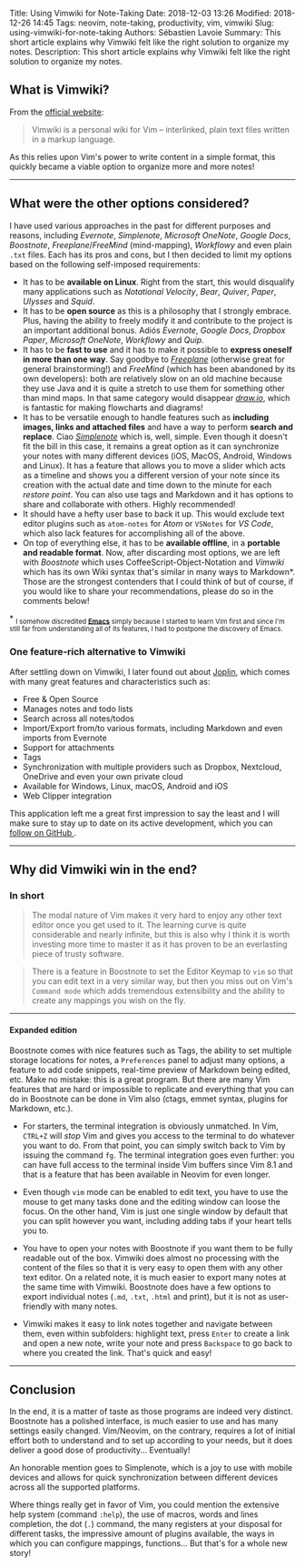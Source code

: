 Title: Using Vimwiki for Note-Taking
Date: 2018-12-03 13:26
Modified: 2018-12-26 14:45
Tags: neovim, note-taking, productivity, vim, vimwiki
Slug: using-vimwiki-for-note-taking
Authors: Sébastien Lavoie
Summary: This short article explains why Vimwiki felt like the right solution to organize my notes.
Description: This short article explains why Vimwiki felt like the right solution to organize my notes.

## What is Vimwiki?

From the [official website](https://vimwiki.github.io/):
> Vimwiki is a personal wiki for Vim – interlinked, plain text files
written in a markup language.

As this relies upon Vim's power to write content in a simple format,
this quickly became a viable option to organize more and more notes!

----

## What were the other options considered?

I have used various approaches in the past for different purposes and
reasons, including *Evernote*, *Simplenote*, *Microsoft OneNote*,
*Google Docs*, *Boostnote*, *Freeplane*/*FreeMind* (mind-mapping),
*Workflowy* and even plain `.txt` files. Each has its pros and cons, but
I then decided to limit my options based on the following self-imposed
requirements:

- It has to be **available on Linux**. Right from the start, this would
disqualify many applications such as *Notational Velocity*, *Bear*,
*Quiver*, *Paper*, *Ulysses* and *Squid*.
- It has to be **open source** as this is a philosophy that I strongly
embrace. Plus, having the ability to freely modify it and contribute to
the project is an important additional bonus. Adiós *Evernote*, *Google
Docs*, *Dropbox Paper*, *Microsoft OneNote*, *Workflowy* and *Quip*.
- It has to be **fast to use** and it has to make it possible
to **express oneself in more than one way**. Say goodbye to
*[Freeplane](https://www.freeplane.org)* (otherwise great for
general brainstorming!) and *FreeMind* (which has been abandoned
by its own developers): both are relatively slow on an old machine
because they use Java and it is quite a stretch to use them for
something other than mind maps. In that same category would disappear
*[draw.io](https://www.draw.io/)*, which is fantastic for making
flowcharts and diagrams!
- It has to be versatile enough to handle features such as **including
images, links and attached files** and have a way to perform **search
and replace**. Ciao *[Simplenote](https://simplenote.com/)* which
is, well, simple. Even though it doesn't fit the bill in this case,
it remains a great option as it can synchronize your notes with many
different devices (iOS, MacOS, Android, Windows and Linux). It has
a feature that allows you to move a slider which acts as a timeline
and shows you a different version of your note since its creation
with the actual date and time down to the minute for each *restore
point*. You can also use tags and Markdown and it has options to
share and collaborate with others. Highly recommended!
- It should have a hefty user base to back it up. This would exclude
text editor plugins such as `atom-notes` for *Atom* or `VSNotes` for *VS
Code*, which also lack features for accomplishing all of the above.
- On top of everything else, it has to be **available offline**, in a
**portable and readable format**. Now, after discarding most options, we
are left with *Boostnote* which uses CoffeeScript-Object-Notation and
*Vimwiki* which has its own Wiki syntax that's similar in many ways to
Markdown\*. Those are the strongest contenders that I could think of but
of course, if you would like to share your recommendations, please do so
in the comments below!

\* <sub>I somehow discredited
**[Emacs](https://www.gnu.org/software/emacs)** simply because I started
to learn Vim first and since I'm still far from understanding all of
its features, I had to postpone the discovery of Emacs.</sub>

### One feature-rich alternative to Vimwiki

After settling down on Vimwiki, I later found out about <a
href="https://joplin.cozic.net">Joplin</a>, which comes with many great
features and characteristics such as:

- Free & Open Source
- Manages notes and todo lists
- Search across all notes/todos
- Import/Export from/to various formats, including Markdown and even
imports from Evernote
- Support for attachments
- Tags
- Synchronization with multiple providers such as Dropbox, Nextcloud,
OneDrive and even your own private cloud
- Available for Windows, Linux, macOS, Android and iOS
- Web Clipper integration

This application left me a great first impression to say the least and I
will make sure to stay up to date on its active development, which you
can <a href="https://github.com/laurent22/joplin">follow on GitHub <i
class="fab fa-github"></i></a>.

----

## Why did Vimwiki win in the end?

### In short
> The modal nature of Vim makes it very hard to enjoy any other text
editor once you get used to it. The learning curve is quite considerable
and nearly infinite, but this is also why I think it is worth investing
more time to master it as it has proven to be an everlasting piece of
trusty software.

> There is a feature in Boostnote to set the Editor Keymap to `vim` so
that you can edit text in a very similar way, but then you miss out on
Vim's `Command mode` which adds tremendous extensibility and the ability
to create any mappings you wish on the fly.

---

#### Expanded edition

Boostnote comes with nice features such as Tags, the ability to set
multiple storage locations for notes, a `Preferences` panel to adjust
many options, a feature to add code snippets, real-time preview of
Markdown being edited, etc. Make no mistake: this is a great program.
But there are many Vim features that are hard or impossible to replicate
and everything that you can do in Boostnote can be done in Vim also
(ctags, emmet syntax, plugins for Markdown, etc.).

- For starters, the terminal integration is obviously unmatched. In
Vim, `CTRL+Z` will _stop_ Vim and gives you access to the terminal to
do whatever you want to do. From that point, you can simply switch back
to Vim by issuing the command `fg`. The terminal integration goes even
further: you can have full access to the terminal inside Vim buffers
since Vim 8.1 and that is a feature that has been available in Neovim
for even longer.

- Even though `vim` mode can be enabled to edit text, you have to use
the mouse to get many tasks done and the editing window can loose the
focus. On the other hand, Vim is just one single window by default that
you can split however you want, including adding tabs if your heart
tells you to.

- You have to open your notes with Boostnote if you want them to be
fully readable out of the box. Vimwiki does almost no processing with
the content of the files so that it is very easy to open them with any
other text editor. On a related note, it is much easier to export many
notes at the same time with Vimwiki. Boostnote does have a few options
to export individual notes (`.md`, `.txt`, `.html` and print), but it is
not as user-friendly with many notes.

- Vimwiki makes it easy to link notes together and navigate between
them, even within subfolders: highlight text, press `Enter` to create a
link and open a new note, write your note and press `Backspace` to go
back to where you created the link. That's quick and easy!

----

## Conclusion

In the end, it is a matter of taste as those programs are indeed very
distinct. Boostnote has a polished interface, is much easier to use and
has many settings easily changed. Vim/Neovim, on the contrary, requires
a lot of initial effort both to understand and to set up according
to your needs, but it does deliver a good dose of productivity...
Eventually!

An honorable mention goes to Simplenote, which is a joy to use with
mobile devices and allows for quick synchronization between different
devices across all the supported platforms.

Where things really get in favor of Vim, you could mention the extensive
help system (command `:help`), the use of macros, words and lines
completion, the dot (`.`) command, the many registers at your disposal
for different tasks, the impressive amount of plugins available, the
ways in which you can configure mappings, functions... But that's for a
whole new story!
